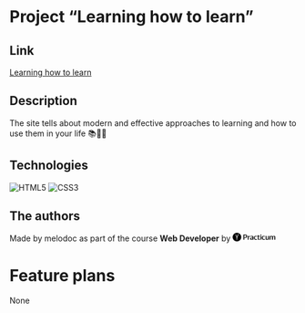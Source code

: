 # Project “Learning how to learn”

## Link

[Learning how to learn](https://melodoc.github.io/how-to-learn/)

## Description

The site tells about modern and effective approaches to learning and how to use them in your life 📚🔖🧘

## Technologies

![HTML5](https://img.shields.io/badge/html5-%23E34F26.svg?style=for-the-badge&logo=html5&logoColor=white) ![CSS3](https://img.shields.io/badge/css3-%231572B6.svg?style=for-the-badge&logo=css3&logoColor=white)


## The authors

Made by melodoc as part of the course **Web Developer** by <img src="./images/logo_header.png" alt="Yandex.Practicum" height="15"/>

# Feature plans

None
